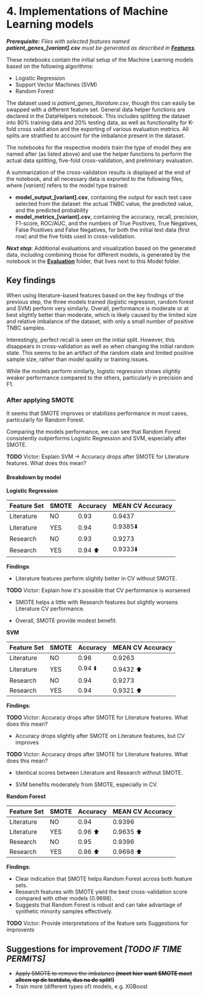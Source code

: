 # 4. Implementations of Machine Learning models

***Prerequisite:** Files with selected features named **patient_genes_[variant].csv** must be generated as described in **[Features](../Features)**.*

These notebooks contain the initial setup of the Machine Learning models based on the following algorithms:

- Logistic Regression
- Support Vector Machines (SVM)
- Random Forest

The dataset used is *patient_genes_literature.csv*, though this can easily be swapped with a different feature set.
General data helper functions are declared in the DataHelpers notebook. This includes splitting the dataset into 80% training data and 20% testing data, as well as functionality for K-fold cross valid ation and the exporting of various evaluation metrics. All splits are stratified to account for the imbalance present in the dataset.

The notebooks for the respective models train the type of model they are named after (as listed above) and use the helper functions to perform the actual data splitting, five-fold cross-validation, and preliminary evaluation.

A summarization of the cross-validation results is displayed at the end of the notebook, and all necessary data is exported to the following files, where *[variant]* refers to the model type trained:

- **model_output_[variant].csv**, containing the output for each test case selected from the dataset: the actual TNBC value, the predicted value, and the predicted probability
- **model_metrics_[variant].csv**, containing the accuracy, recall, precision, F1-score, ROC/AUC, and the numbers of True Positives, True Negatives, False Positives and False Negatives, for both the initial test data (first row) and the five folds used in cross-validation.

***Next step***: Additional evaluations and visualization based on the generated data, including combining those for different models, is generated by the notebook in the **[Evaluation](../Evaluation)** folder, that lives next to this Model folder.

## Key findings

When using literature-based features based on the key findings of the previous step, the three models trained (logistic regression, random forest and SVM) perform very similarly. Overall, performance is moderate or at best slightly better than moderate, which is likely caused by the limited size and relative imbalance of the dataset, with only a small number of positive TNBC samples.

Interestingly, perfect recall is seen on the initial split. However, this disappears in cross-validation as well as when changing the initial random state. This seems to be an artifact of the random state and limited positive sample size, rather than model quality or training issues.

While the models perform similarly, logistic regression shows slightly weaker performance compared to the others, particularly in precision and F1.

### After applying SMOTE
It seems that SMOTE improves or stabilizes performance in most cases, particularly for Random Forest.

Comparing the models performance, we can see that Random Forest consistently outperforms Logistic Regression and SVM, especially after SMOTE.

**TODO**
Victor: Explain SVM -> Accuracy drops after SMOTE for Literature features.
What does this mean?

#### Breakdown by model

**Logistic Regression**

| Feature Set | SMOTE | Accuracy       | MEAN CV Accuracy  |
|-------------|-------|----------------|-------------------|
| Literature  | NO    | 0.93           | 0.9437            |
| Literature  | YES   | 0.94           | 0.9385:arrow_down:|
| Research    | NO    | 0.93           | 0.9273            |
| Research    | YES   | 0.94 :arrow_up:| 0.9333:arrow_down:|

**Findings**:

- Literature features perform slightly better in CV without SMOTE.

**TODO** Victor: Explain how it's possible that CV performance is worsened

- SMOTE helps a little with Research features but slightly worsens Literature CV performance.

- Overall, SMOTE provide modest benefit.

**SVM**

| Feature Set | SMOTE | Accuracy         | MEAN CV Accuracy |
|-------------|-------|------------------|------------------|
| Literature  | NO    | 0.96             | 0.9263           |
| Literature  | YES   | 0.94 :arrow_down:| 0.9432 :arrow_up:|
| Research    | NO    | 0.94             | 0.9273           |
| Research    | YES   | 0.94             | 0.9321 :arrow_up:|

**Findings**:

**TODO**
Victor: Accuracy drops after SMOTE for Literature features.
What does this mean?
- Accuracy drops slightly after SMOTE on Literature features, but CV improves

**TODO**
Victor: Accuracy drops after SMOTE for Literature features.
What does this mean?
- Identical scores between Literature and Research without SMOTE.

- SVM benefits moderately from SMOTE, especially in CV.

**Random Forest**

| Feature Set | SMOTE | Accuracy       | MEAN CV Accuracy |
|-------------|-------|----------------|------------------|
| Literature  | NO    | 0.94           | 0.9396           |
| Literature  | YES   | 0.96 :arrow_up:| 0.9635 :arrow_up:|
| Research    | NO    | 0.95           | 0.9396           |
| Research    | YES   | 0.96 :arrow_up:| 0.9698 :arrow_up:|

**Findings**:

- Clear indication that SMOTE helps Random Forest across both feature sets.
- Research features with SMOTE yield the best cross-validation score compared with other models (0.9698).
- Suggests that Random Forest is robust and can take advantage of synthetic minority samples effectively.

**TODO**
Victor:
Provide interpretations of the feature sets
Suggestions for improvents

## Suggestions for improvement ***[TODO IF TIME PERMITS]***
- ~~Apply SMOTE to remove the imbalance **(moet hier want SMOTE moet alleen op de testdata, dus na de split!)**~~
- Train more (different types of) models, e.g. XGBoost

